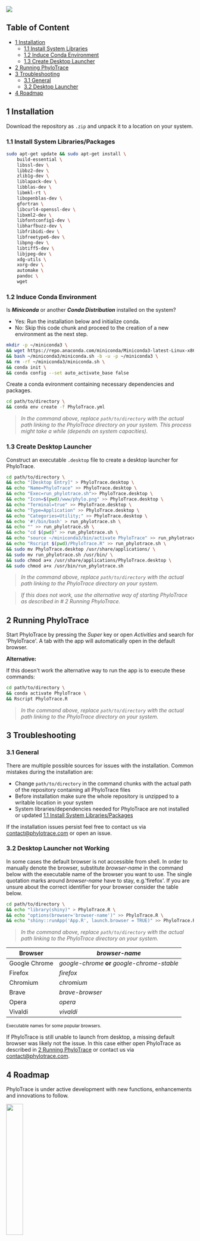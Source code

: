 <picture>
    <source media="(prefers-color-scheme: light)" srcset="www/PhyloTrace_bw.png">
    <source media="(prefers-color-scheme: dark)" srcset="www/PhyloTrace.png">    
    <img src= "www/">
</picture>



## Table of Content

* [1 Installation](#1-installation)
    * [1.1 Install System Libraries](#11-install-system-librariespackages)
    * [1.2 Induce Conda Environment](#12-induce-conda-environment)
    * [1.3 Create Desktop Launcher](#13-create-desktop-launcher)
* [2 Running PhyloTrace](#2-running-phylotrace)
* [3 Troubleshooting](#3-troubleshooting)
    * [3.1 General](#31-general)
    * [3.2 Desktop Launcher](#32-desktop-launcher-not-working)
* [4 Roadmap](#4-roadmap)

## 1 Installation

Download the repository as `.zip` and unpack it to a location on your system.  

### 1.1 Install System Libraries/Packages

```bash
sudo apt-get update && sudo apt-get install \
    build-essential \
    libssl-dev \
    libbz2-dev \
    zlib1g-dev \
    liblapack-dev \
    libblas-dev \
    libmkl-rt \
    libopenblas-dev \
    gfortran \
    libcurl4-openssl-dev \
    libxml2-dev \
    libfontconfig1-dev \
    libharfbuzz-dev \
    libfribidi-dev \
    libfreetype6-dev \
    libpng-dev \
    libtiff5-dev \
    libjpeg-dev \
    xdg-utils \
    xorg-dev \
    automake \
    pandoc \
    wget
```

### 1.2 Induce Conda Environment 

Is ***Miniconda*** or another ***Conda Distribution*** installed on the system?

- Yes: Run the installation below and initialize conda. 
- No: Skip this code chunk and proceed to the creation of a new environment as the next step.  

```bash
mkdir -p ~/miniconda3 \
&& wget https://repo.anaconda.com/miniconda/Miniconda3-latest-Linux-x86_64.sh -O ~/miniconda3/miniconda.sh \
&& bash ~/miniconda3/miniconda.sh -b -u -p ~/miniconda3 \
&& rm -rf ~/miniconda3/miniconda.sh \
&& conda init \
&& conda config --set auto_activate_base false
```

Create a conda evironment containing necessary dependencies and packages.
```bash
cd path/to/directory \
&& conda env create -f PhyloTrace.yml
```
>*In the command above, replace `path/to/directory` with the actual path linking to the PhyloTrace directory on your system.*
>*This process might take a while (depends on system capacities).*

### 1.3 Create Desktop Launcher

Construct an executable `.desktop` file to create a desktop launcher for PhyloTrace. 
```bash
cd path/to/directory \
&& echo "[Desktop Entry]" > PhyloTrace.desktop \
&& echo "Name=PhyloTrace" >> PhyloTrace.desktop \
&& echo "Exec=run_phylotrace.sh">> PhyloTrace.desktop \
&& echo "Icon=$(pwd)/www/phylo.png" >> PhyloTrace.desktop \
&& echo "Terminal=true" >> PhyloTrace.desktop \
&& echo "Type=Application" >> PhyloTrace.desktop \
&& echo "Categories=Utility;" >> PhyloTrace.desktop \
&& echo '#!/bin/bash' > run_phylotrace.sh \
&& echo "" >> run_phylotrace.sh \
&& echo "cd $(pwd)" >> run_phylotrace.sh \
&& echo "source ~/miniconda3/bin/activate PhyloTrace" >> run_phylotrace.sh \
&& echo "Rscript $(pwd)/PhyloTrace.R" >> run_phylotrace.sh \
&& sudo mv PhyloTrace.desktop /usr/share/applications/ \
&& sudo mv run_phylotrace.sh /usr/bin/ \
&& sudo chmod a+x /usr/share/applications/PhyloTrace.desktop \
&& sudo chmod a+x /usr/bin/run_phylotrace.sh 
```

>*In the command above, replace `path/to/directory` with the actual path linking to the PhyloTrace directory on your system.*

>*If this does not work, use the alternative way of starting PhyloTrace as described in # 2 Running PhyloTrace.*

## 2 Running PhyloTrace

Start PhyloTrace by pressing the *Super* key or open *Activities* and search for 'PhyloTrace'. A tab with the app will automatically open in the default browser.

**Alternative:**

If this doesn't work the alternative way to run the app is to execute these commands:
```bash
cd path/to/directory \
&& conda activate PhyloTrace \
&& Rscript PhyloTrace.R 
```
>*In the command above, replace `path/to/directory` with the actual path linking to the PhyloTrace directory on your system.*

## 3 Troubleshooting

### 3.1 General
There are multiple possible sources for issues with the installation. Common mistakes during the installation are: 
- Change `path/to/directory` in the command chunks with the actual path of the repository containing all PhyloTrace files
- Before installation make sure the whole repository is unzipped to a writable location in your system
- System libraries/dependencies needed for PhyloTrace are not installed or updated [1.1 Install System Libraries/Packages](#11-install-system-librariespackages)

If the installation issues persist feel free to contact us via [contact@phylotrace.com](mailto:contact@phylotrace.com?subject=[GitHub]%20Source%20Han%20Sans) or open an issue.

### 3.2 Desktop Launcher not Working
In some cases the default browser is not accessible from shell. In order to manually denote the browser, substitute *browser-name* in the command below with the executable name of the browser you want to use. The single quotation marks around *browser-name* have to stay, e.g.'firefox'. If you are unsure about the correct identifier for your browser consider the table below. 

```bash
cd path/to/directory \
&& echo "library(shiny)" > PhyloTrace.R \
&& echo "options(browser='browser-name')" >> PhyloTrace.R \
&& echo "shiny::runApp('App.R', launch.browser = TRUE)" >> PhyloTrace.R
```

>*In the command above, replace `path/to/directory` with the actual path linking to the PhyloTrace directory on your system.*


| Browser  | *browser-name*  |
| ------------- | ------------- |
| Google Chrome  | *google-chrome* **or** *google-chrome-stable*  |
| Firefox  | *firefox*  |
| Chromium  | *chromium*  |
| Brave  | *brave-browser*  |
| Opera  | *opera*  |
| Vivaldi  | *vivaldi*  |

<sub>Executable names for some popular browsers.</sub>

If PhyloTrace is still unable to launch from desktop, a missing default browser was likely not the issue. In this case either open PhyloTrace as described in [2 Running PhyloTrace](#2-running-phylotrace) or contact us via [contact@phylotrace.com](mailto:contact@phylotrace.com?subject=[GitHub]%20Source%20Han%20Sans).  

## 4 Roadmap
PhyloTrace is under active development with new functions, enhancements and innovations to follow.


<picture>
    <source srcset="www/roadmap.png" width="30%">
    <img src= "www/">
</picture>

<sub>Generated with AI (GPT-4 DALL·E)</sub>



- [X] ***"Hello World!"*** - Completion Version 1.0.0 
- [ ] Support for additional cgMLST scheme databases (e.g. pubMLST, EnteroBase, Institut Pasteur)  
- [ ] MST Graph Clustering 
- [ ] Implementation of a Gene Enrichment Analysis   
- [ ] Hash-Based Core Genome Multilocus Sequence Typing
- [ ] More sophisticated MST Graphs (e.g. Pie Charts as Nodes)
- [ ] Create new cgMLST Schemes / Add new Loci
- [ ] Implementation of a NGS Sequencing Pipeline






